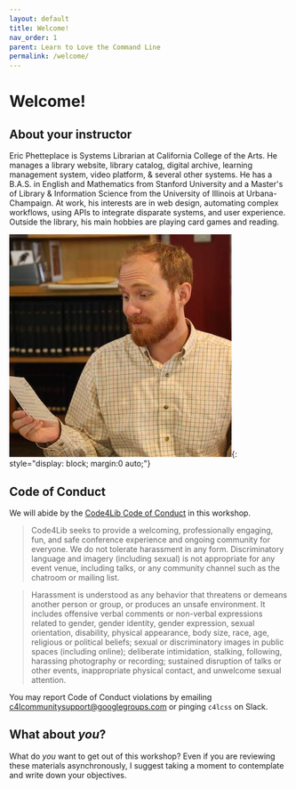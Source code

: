 ```yaml
---
layout: default
title: Welcome!
nav_order: 1
parent: Learn to Love the Command Line
permalink: /welcome/
---
```


# Welcome!

## About your instructor

Eric Phetteplace is Systems Librarian at California College of the Arts. He manages a library website, library catalog, digital archive, learning management system, video platform, & several other systems. He has a B.A.S. in English and Mathematics from Stanford University and a Master's of Library & Information Science from the University of Illinois at Urbana-Champaign. At work, his interests are in web design, automating complex workflows, using APIs to integrate disparate systems, and user experience. Outside the library, his main hobbies are playing card games and reading.

![Eric Phetteplace](/assets/eric-phetteplace.jpg){: style="display: block; margin:0 auto;"}

## Code of Conduct

We will abide by the [Code4Lib Code of Conduct](https://github.com/code4lib/code-of-conduct/blob/main/code_of_conduct.md) in this workshop.

> Code4Lib seeks to provide a welcoming, professionally engaging, fun, and safe conference experience and ongoing community for everyone. We do not tolerate harassment in any form. Discriminatory language and imagery (including sexual) is not appropriate for any event venue, including talks, or any community channel such as the chatroom or mailing list.

> Harassment is understood as any behavior that threatens or demeans another person or group, or produces an unsafe environment. It includes offensive verbal comments or non-verbal expressions related to gender, gender identity, gender expression, sexual orientation, disability, physical appearance, body size, race, age, religious or political beliefs; sexual or discriminatory images in public spaces (including online); deliberate intimidation, stalking, following, harassing photography or recording; sustained disruption of talks or other events, inappropriate physical contact, and unwelcome sexual attention.

You may report Code of Conduct violations by emailing [c4lcommunitysupport@googlegroups.com](mailto:c4lcommunitysupport@googlegroups.com) or pinging `c4lcss` on Slack.

## What about _you_?

What do _you_ want to get out of this workshop? Even if you are reviewing these materials asynchronously, I suggest taking a moment to contemplate and write down your objectives.
